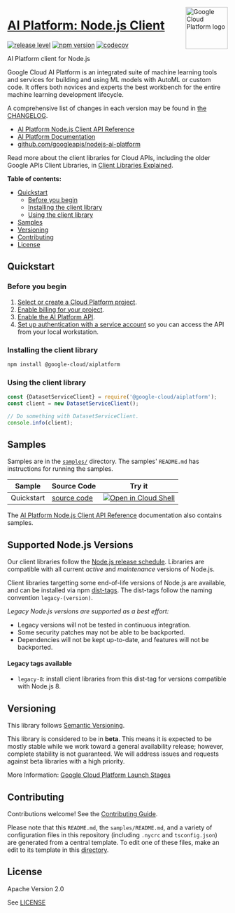 [//]: # "This README.md file is auto-generated, all changes to this file will be lost."
[//]: # "To regenerate it, use `python -m synthtool`."
<img src="https://avatars2.githubusercontent.com/u/2810941?v=3&s=96" alt="Google Cloud Platform logo" title="Google Cloud Platform" align="right" height="96" width="96"/>

# [AI Platform: Node.js Client](https://github.com/googleapis/nodejs-ai-platform)

[![release level](https://img.shields.io/badge/release%20level-beta-yellow.svg?style=flat)](https://cloud.google.com/terms/launch-stages)
[![npm version](https://img.shields.io/npm/v/@google-cloud/aiplatform.svg)](https://www.npmjs.org/package/@google-cloud/aiplatform)
[![codecov](https://img.shields.io/codecov/c/github/googleapis/nodejs-ai-platform/master.svg?style=flat)](https://codecov.io/gh/googleapis/nodejs-ai-platform)




AI Platform client for Node.js

Google Cloud AI Platform is an integrated suite of machine learning tools and services for building and using ML models with AutoML or custom code. It offers both novices and experts the best workbench for the entire machine learning development lifecycle.


A comprehensive list of changes in each version may be found in
[the CHANGELOG](https://github.com/googleapis/nodejs-ai-platform/blob/master/CHANGELOG.md).

* [AI Platform Node.js Client API Reference][client-docs]
* [AI Platform Documentation][product-docs]
* [github.com/googleapis/nodejs-ai-platform](https://github.com/googleapis/nodejs-ai-platform)

Read more about the client libraries for Cloud APIs, including the older
Google APIs Client Libraries, in [Client Libraries Explained][explained].

[explained]: https://cloud.google.com/apis/docs/client-libraries-explained

**Table of contents:**


* [Quickstart](#quickstart)
  * [Before you begin](#before-you-begin)
  * [Installing the client library](#installing-the-client-library)
  * [Using the client library](#using-the-client-library)
* [Samples](#samples)
* [Versioning](#versioning)
* [Contributing](#contributing)
* [License](#license)

## Quickstart

### Before you begin

1.  [Select or create a Cloud Platform project][projects].
1.  [Enable billing for your project][billing].
1.  [Enable the AI Platform API][enable_api].
1.  [Set up authentication with a service account][auth] so you can access the
    API from your local workstation.

### Installing the client library

```bash
npm install @google-cloud/aiplatform
```


### Using the client library

```javascript
const {DatasetServiceClient} = require('@google-cloud/aiplatform');
const client = new DatasetServiceClient();

// Do something with DatasetServiceClient.
console.info(client);


```



## Samples

Samples are in the [`samples/`](https://github.com/googleapis/nodejs-ai-platform/tree/master/samples) directory. The samples' `README.md`
has instructions for running the samples.

| Sample                      | Source Code                       | Try it |
| --------------------------- | --------------------------------- | ------ |
| Quickstart | [source code](https://github.com/googleapis/nodejs-ai-platform/blob/master/samples/quickstart.js) | [![Open in Cloud Shell][shell_img]](https://console.cloud.google.com/cloudshell/open?git_repo=https://github.com/googleapis/nodejs-ai-platform&page=editor&open_in_editor=samples/quickstart.js,samples/README.md) |



The [AI Platform Node.js Client API Reference][client-docs] documentation
also contains samples.

## Supported Node.js Versions

Our client libraries follow the [Node.js release schedule](https://nodejs.org/en/about/releases/).
Libraries are compatible with all current _active_ and _maintenance_ versions of
Node.js.

Client libraries targetting some end-of-life versions of Node.js are available, and
can be installed via npm [dist-tags](https://docs.npmjs.com/cli/dist-tag).
The dist-tags follow the naming convention `legacy-(version)`.

_Legacy Node.js versions are supported as a best effort:_

* Legacy versions will not be tested in continuous integration.
* Some security patches may not be able to be backported.
* Dependencies will not be kept up-to-date, and features will not be backported.

#### Legacy tags available

* `legacy-8`: install client libraries from this dist-tag for versions
  compatible with Node.js 8.

## Versioning

This library follows [Semantic Versioning](http://semver.org/).



This library is considered to be in **beta**. This means it is expected to be
mostly stable while we work toward a general availability release; however,
complete stability is not guaranteed. We will address issues and requests
against beta libraries with a high priority.




More Information: [Google Cloud Platform Launch Stages][launch_stages]

[launch_stages]: https://cloud.google.com/terms/launch-stages

## Contributing

Contributions welcome! See the [Contributing Guide](https://github.com/googleapis/nodejs-ai-platform/blob/master/CONTRIBUTING.md).

Please note that this `README.md`, the `samples/README.md`,
and a variety of configuration files in this repository (including `.nycrc` and `tsconfig.json`)
are generated from a central template. To edit one of these files, make an edit
to its template in this
[directory](https://github.com/googleapis/synthtool/tree/master/synthtool/gcp/templates/node_library).

## License

Apache Version 2.0

See [LICENSE](https://github.com/googleapis/nodejs-ai-platform/blob/master/LICENSE)

[client-docs]: https://googleapis.dev/nodejs/aiplatform/latest
[product-docs]: https://cloud.google.com/ai-platform-unified/docs
[shell_img]: https://gstatic.com/cloudssh/images/open-btn.png
[projects]: https://console.cloud.google.com/project
[billing]: https://support.google.com/cloud/answer/6293499#enable-billing
[enable_api]: https://console.cloud.google.com/flows/enableapi?apiid=aiplatform.googleapis.com
[auth]: https://cloud.google.com/docs/authentication/getting-started
